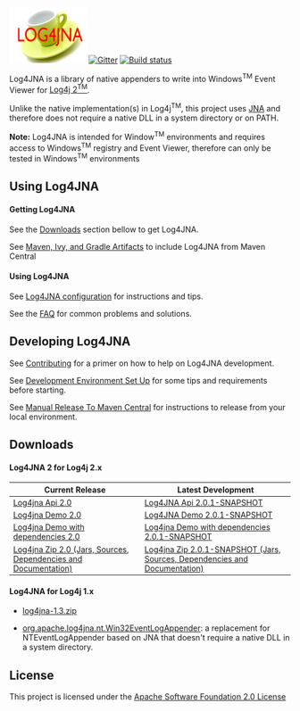 ![Log4JNA](https://github.com/dblock/log4jna/raw/master/log4jna.jpg?raw=true "Log4JNA")
[![Gitter](https://badges.gitter.im/dblock/log4jna.svg)](https://gitter.im/dblock/log4jna?utm_source=badge&amp;utm_medium=badge&amp;utm_campaign=pr-badge)
[![Build status](https://ci.appveyor.com/api/projects/status/ske73kq2ilvjbt0v/branch/master?svg=true)](https://ci.appveyor.com/project/dblock/log4jna/branch/master)

Log4JNA is a library of native appenders to write into Windows<sup>TM</sup> Event Viewer for [Log4j 2<sup>TM</sup>](http://logging.apache.org/log4j/). 

Unlike the native implementation(s) in Log4j<sup>TM</sup>, this project uses [JNA](http://github.com/twall/jna) and therefore does not require a native DLL in a system directory or on PATH.

**Note:** Log4JNA is intended for Window<sup>TM</sup> environments and requires access to Windows<sup>TM</sup> registry and Event Viewer, therefore can only be tested in Windows<sup>TM</sup> environments

## Using Log4JNA

#### Getting Log4JNA

See the [Downloads](#dw) section bellow to get Log4JNA.

See [Maven, Ivy, and Gradle Artifacts](log4jna-doc/MAVENIVYGRADLE.md) to include Log4JNA from Maven Central

#### Using Log4JNA

See [Log4JNA configuration](log4jna-doc/USAGE.md) for instructions and tips.

See the [FAQ](log4jna-doc/FAQ.md) for common problems and solutions.

## Developing Log4JNA
See [Contributing](log4jna-doc/CONTRIBUTING.md) for a primer on how to help on Log4JNA development.

See [Development Environment Set Up](log4jna-doc/ENVIRONMENT.md) for some tips and requirements before starting.

See [Manual Release To Maven Central](log4jna-doc/MavenRelease) for instructions to release from your local environment.


## <a name="dw"></a>Downloads
#### Log4JNA 2 for Log4j 2.x

| Current Release | Latest Development |
| ------------- |------------- |
| [Log4jna Api 2.0](https://repository.sonatype.org/service/local/artifact/maven/redirect?r=central-proxy&g=org.dblock.log4jna&a=log4jna-api&v=RELEASE&e=jar) | [Log4JNA Api 2.0.1-SNAPSHOT](https://oss.sonatype.org/service/local/artifact/maven/redirect?r=snapshots&g=org.dblock.log4jna&a=log4jna-api&v=LATEST&e=jar) |
| [Log4jna Demo 2.0](https://repository.sonatype.org/service/local/artifact/maven/redirect?r=central-proxy&g=org.dblock.log4jna&a=log4jna-demo&v=RELEASE&e=jar) | [Log4JNA Demo 2.0.1-SNAPSHOT](https://oss.sonatype.org/service/local/artifact/maven/redirect?r=snapshots&g=org.dblock.log4jna&a=log4jna-demo&v=LATEST&e=jar) |
| [Log4jna Demo with dependencies 2.0](https://repository.sonatype.org/service/local/artifact/maven/redirect?r=central-proxy&g=org.dblock.log4jna&a=log4jna-demo&v=RELEASE&e=jar) | [Log4jna Demo with dependencies 2.0.1-SNAPSHOT](https://oss.sonatype.org/service/local/artifact/maven/redirect?r=snapshots&g=org.dblock.log4jna&a=log4jna-demo&v=LATEST&c=jar-with-dependencies&e=jar) |
| [Log4jna Zip 2.0 (Jars, Sources, Dependencies and Documentation)](https://repository.sonatype.org/service/local/artifact/maven/redirect?r=central-proxy&g=org.dblock.log4jna&a=log4jna-assembly&v=RELEASE&e=zip) | [Log4jna Zip 2.0.1-SNAPSHOT (Jars, Sources, Dependencies and Documentation)](https://oss.sonatype.org/service/local/artifact/maven/redirect?r=snapshots&g=org.dblock.log4jna&a=log4jna-assembly&v=LATEST&e=zip) |

#### Log4JNA  for Log4j 1.x
* [log4jna-1.3.zip](http://code.dblock.org/downloads/log4jna/log4jna-1.3.zip)


* [org.apache.log4jna.nt.Win32EventLogAppender](log4jna-doc/org.apache.log4jna.nt.Win32EventLogAppender.md): a replacement for NTEventLogAppender based on JNA that doesn't require a native DLL in a system directory.


License
-------
This project is licensed under the [Apache Software Foundation 2.0 License](http://www.apache.org/licenses/LICENSE-2.0)

